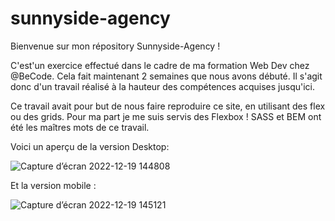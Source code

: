 # sunnyside-agency

Bienvenue sur mon répository Sunnyside-Agency !

C'est'un exercice effectué dans le cadre de ma formation Web Dev chez @BeCode.
Cela fait maintenant 2 semaines que nous avons débuté.
Il s'agit donc d'un travail réalisé à la hauteur des compétences acquises jusqu'ici.


Ce travail avait pour but de nous faire reproduire ce site, en utilisant des flex ou des grids.
Pour ma part je me suis servis des Flexbox ! 
SASS et BEM ont été les maîtres mots de ce travail.

Voici un aperçu de la version Desktop:

![Capture d’écran 2022-12-19 144808](https://user-images.githubusercontent.com/117506113/208440242-3c1bbc1d-0db5-47ae-badd-ccce524e142e.png)

Et la version mobile : 


![Capture d’écran 2022-12-19 145121](https://user-images.githubusercontent.com/117506113/208440768-0dcefb59-f7b3-4f88-bf74-f705e0fe6b43.png)
